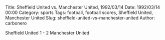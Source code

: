 Title: Sheffield United vs. Manchester United, 1992/03/14
Date: 1992/03/14 00:00
Category: sports
Tags: football, football scores, Sheffield United, Manchester United
Slug: sheffield-united-vs-manchester-united
Author: carbonero


Sheffield United 1 - 2 Manchester United
